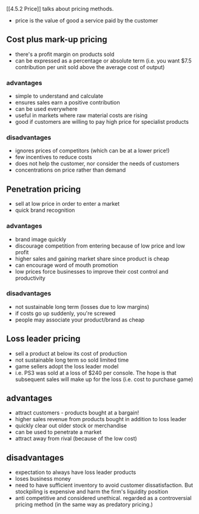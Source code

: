 [[4.5.2 Price]] talks about pricing methods.
- price is the value of good a service paid by the customer

## Cost plus mark-up pricing

- there's a profit margin on products sold
- can be expressed as a percentage or absolute term (i.e. you want $7.5 contribution per unit sold above the average cost of output)

### advantages
- simple to understand and calculate
- ensures sales earn a positive contribution
- can be used everywhere
- useful in markets where raw material costs are rising
- good if customers are willing to pay high price for specialist products
### disadvantages
- ignores prices of competitors (which can be at a lower price!)
- few incentives to reduce costs
- does not help the customer, nor consider the needs of customers
- concentrations on price rather than demand

## Penetration pricing
- sell at low price in order to enter a market
- quick brand recognition
### advantages
- brand image quickly
- discourage competition from entering because of low price and low profit
- higher sales and gaining market share since product is cheap
- can encourage word of mouth promotion
- low prices force businesses to improve their cost control and productivity
### disadvantages
- not sustainable long term (losses due to low margins)
- if costs go up suddenly, you're screwed
- people may associate your product/brand as cheap

## Loss leader pricing
- sell a product at below its cost of production
- not sustainable long term so sold limited time
- game sellers adopt the loss leader model
- i.e. PS3 was sold at a loss of $240 per console. The hope is that subsequent sales will make up for the loss (i.e. cost to purchase game)

## advantages
- attract customers - products bought at a bargain!
- higher sales revenue from products bought in addition to loss leader
- quickly clear out older stock or merchandise
- can be used to penetrate a market
- attract away from rival (because of the low cost)
## disadvantages
- expectation to always have loss leader products
- loses business money
- need to have sufficient inventory to avoid customer dissatisfaction. But stockpiling is expensive and harm the firm's liquidity position
- anti competitive and considered unethical. regarded as a controversial pricing method (in the same way as predatory pricing.)
